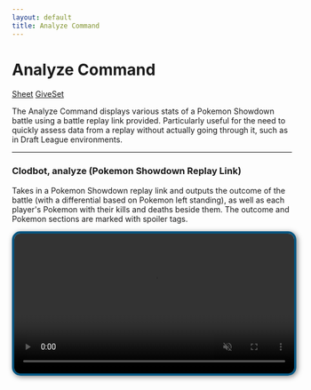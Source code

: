 ```yaml
---
layout: default
title: Analyze Command
---
```


<div class="other-commands">
  <h1>Analyze Command</h1>
  <div>
    <a href="https://clodbot.com/sheet" target="_blank" class="command">Sheet</a>
    <a href="https://clodbot.com/giveset" target="_blank" class="command">GiveSet</a>
  </div>
</div>

The Analyze Command displays various stats of a Pokemon Showdown battle using a battle replay link provided. Particularly useful for the need to quickly assess data from a replay without actually going through it, such as in Draft League environments.

<hr class="line">

### Clodbot, analyze (Pokemon Showdown Replay Link)

Takes in a Pokemon Showdown replay link and outputs the outcome of the battle (with a differential based on Pokemon left standing), as well as each player's Pokemon with their kills and deaths beside them. The outcome and Pokemon sections are marked with spoiler tags.

<video src="assets/videos/Analyze.mp4" style="width:100%; height:auto; border: 4px solid #005682; border-radius: 15px; box-shadow: 2px 2px 10px rgba(0,0,0,0.5);" autoplay loop muted playsinline></video>

